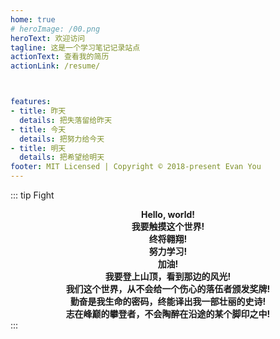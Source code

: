 ```yaml
---
home: true
# heroImage: /00.png
heroText: 欢迎访问
tagline: 这是一个学习笔记记录站点
actionText: 查看我的简历
actionLink: /resume/



features:
- title: 昨天
  details: 把失落留给昨天
- title: 今天
  details: 把努力给今天
- title: 明天
  details: 把希望给明天
footer: MIT Licensed | Copyright © 2018-present Evan You
---
```


::: tip Fight
**<center>Hello, world!</center>**
**<center>我要触摸这个世界!</center>**
**<center>终将翱翔!</center>**
**<center>努力学习!</center>**
**<center>加油!</center>**
**<center>我要登上山顶，看到那边的风光!</center>**
**<center>我们这个世界，从不会给一个伤心的落伍者颁发奖牌!</center>**
**<center>勤奋是我生命的密码，终能译出我一部壮丽的史诗!</center>**
**<center>志在峰巅的攀登者，不会陶醉在沿途的某个脚印之中!</center>**
:::

